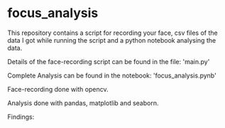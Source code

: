 # focus_analysis

This repository contains a script for recording your face, csv files of the data I got while running the script and a python notebook analysing the data.

Details of the face-recording script can be found in the file: 'main.py'

Complete Analysis can be found in the notebook: 'focus_analysis.pynb'

Face-recording done with opencv.

Analysis done with pandas, matplotlib and seaborn.

Findings:





































